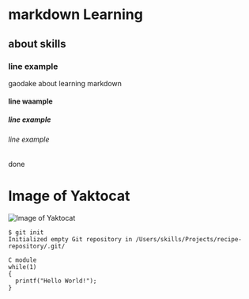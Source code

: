 # markdown Learning
## about skills
### line example
gaodake about learning markdown
#### line waample
##### line example
###### line example
done
# Image of Yaktocat
![Image of Yaktocat](https://octodex.github.com/images/yaktocat.png)

````
$ git init
Initialized empty Git repository in /Users/skills/Projects/recipe-repository/.git/
````

````
C module
while(1)
{
  printf("Hello World!");
}
````
